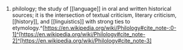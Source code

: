 1. philology; the study of [[language]] in oral and written historical sources; it is the intersection of textual criticism, literary criticism, [[history]], and [[linguistics]] with strong ties to etymology.^[https://en.wikipedia.org/wiki/Philology#cite_note-:0-1]^[https://en.wikipedia.org/wiki/Philology#cite_note-2]^[https://en.wikipedia.org/wiki/Philology#cite_note-3]
